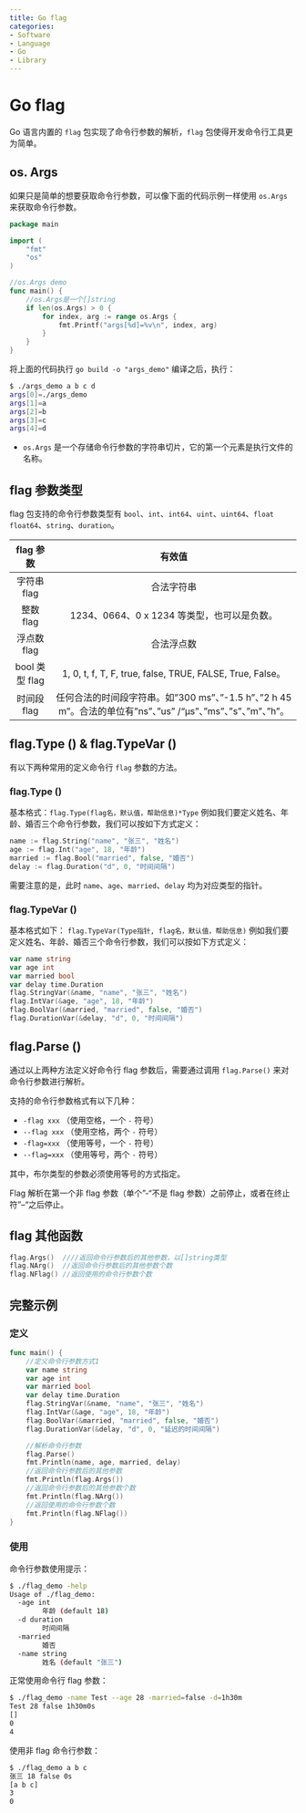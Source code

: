 ```yaml
---
title: Go flag
categories:
- Software
- Language
- Go
- Library
---
```

# Go flag

Go 语言内置的 `flag` 包实现了命令行参数的解析，`flag` 包使得开发命令行工具更为简单。

## os. Args

如果只是简单的想要获取命令行参数，可以像下面的代码示例一样使用 `os.Args` 来获取命令行参数。

```go
package main

import (
    "fmt"
    "os"
)

//os.Args demo
func main() {
    //os.Args是一个[]string
    if len(os.Args) > 0 {
        for index, arg := range os.Args {
            fmt.Printf("args[%d]=%v\n", index, arg)
        }
    }
}
```

将上面的代码执行 `go build -o "args_demo"` 编译之后，执行：

```bash
$ ./args_demo a b c d
args[0]=./args_demo
args[1]=a
args[2]=b
args[3]=c
args[4]=d
```

- `os.Args` 是一个存储命令行参数的字符串切片，它的第一个元素是执行文件的名称。

## flag 参数类型

flag 包支持的命令行参数类型有 `bool`、`int`、`int64`、`uint`、`uint64`、`float` `float64`、`string`、`duration`。

|   flag 参数   |                            有效值                            |
| :----------: | :----------------------------------------------------------: |
|  字符串 flag  |                          合法字符串                          |
|   整数 flag   |           1234、0664、0 x 1234 等类型，也可以是负数。           |
|  浮点数 flag  |                          合法浮点数                          |
| bool 类型 flag |  1, 0, t, f, T, F, true, false, TRUE, FALSE, True, False。   |
|  时间段 flag  | 任何合法的时间段字符串。如”300 ms”、”-1.5 h”、”2 h 45 m”。合法的单位有”ns”、”us” /“µs”、”ms”、”s”、”m”、”h”。 |

## flag.Type () & flag.TypeVar ()

有以下两种常用的定义命令行 `flag` 参数的方法。

### flag.Type ()

基本格式：`flag.Type(flag名，默认值，帮助信息)*Type` 例如我们要定义姓名、年龄、婚否三个命令行参数，我们可以按如下方式定义：

```go
name := flag.String("name", "张三", "姓名")
age := flag.Int("age", 18, "年龄")
married := flag.Bool("married", false, "婚否")
delay := flag.Duration("d", 0, "时间间隔")
```

需要注意的是，此时 `name`、`age`、`married`、`delay` 均为对应类型的指针。

### flag.TypeVar ()

基本格式如下： `flag.TypeVar(Type指针, flag名，默认值，帮助信息)` 例如我们要定义姓名、年龄、婚否三个命令行参数，我们可以按如下方式定义：

```go
var name string
var age int
var married bool
var delay time.Duration
flag.StringVar(&name, "name", "张三", "姓名")
flag.IntVar(&age, "age", 18, "年龄")
flag.BoolVar(&married, "married", false, "婚否")
flag.DurationVar(&delay, "d", 0, "时间间隔")
```

## flag.Parse ()

通过以上两种方法定义好命令行 flag 参数后，需要通过调用 `flag.Parse()` 来对命令行参数进行解析。

支持的命令行参数格式有以下几种：

- `-flag xxx` （使用空格，一个 `-` 符号）
- `--flag xxx` （使用空格，两个 `-` 符号）
- `-flag=xxx` （使用等号，一个 `-` 符号）
- `--flag=xxx` （使用等号，两个 `-` 符号）

其中，布尔类型的参数必须使用等号的方式指定。

Flag 解析在第一个非 flag 参数（单个”-“不是 flag 参数）之前停止，或者在终止符”–“之后停止。

## flag 其他函数

```go
flag.Args()  ////返回命令行参数后的其他参数，以[]string类型
flag.NArg()  //返回命令行参数后的其他参数个数
flag.NFlag() //返回使用的命令行参数个数
```

## 完整示例

### 定义

```go
func main() {
    //定义命令行参数方式1
    var name string
    var age int
    var married bool
    var delay time.Duration
    flag.StringVar(&name, "name", "张三", "姓名")
    flag.IntVar(&age, "age", 18, "年龄")
    flag.BoolVar(&married, "married", false, "婚否")
    flag.DurationVar(&delay, "d", 0, "延迟的时间间隔")

    //解析命令行参数
    flag.Parse()
    fmt.Println(name, age, married, delay)
    //返回命令行参数后的其他参数
    fmt.Println(flag.Args())
    //返回命令行参数后的其他参数个数
    fmt.Println(flag.NArg())
    //返回使用的命令行参数个数
    fmt.Println(flag.NFlag())
}
```

### 使用

命令行参数使用提示：

```bash
$ ./flag_demo -help
Usage of ./flag_demo:
  -age int
        年龄 (default 18)
  -d duration
        时间间隔
  -married
        婚否
  -name string
        姓名 (default "张三")
```

正常使用命令行 flag 参数：

```bash
$ ./flag_demo -name Test --age 28 -married=false -d=1h30m
Test 28 false 1h30m0s
[]
0
4
```

使用非 flag 命令行参数：

```bash
$ ./flag_demo a b c
张三 18 false 0s
[a b c]
3
0
```